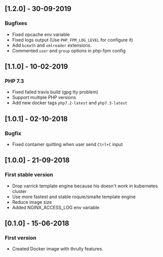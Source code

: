 ## [1.2.0] - 30-09-2019
### Bugfixes
- Fixed opcache env variable
- Fixed logs output (Use `PHP_FPM_LOG_LEVEL` for configure it)
- Add `bcmath` and `xmlreader` extensions.
- Commented `user` and `group` options in php-fpm config

## [1.1.0] - 10-02-2019
### PHP 7.3
- Fixed failed travis build (gpg tty problem)
- Support multiple PHP versions
- Add new docker tags `php7.2-latest` and `php7.3-latest`

## [1.0.1] - 02-10-2018
### Bugfix
- Fixed container quitting when user send `Ctrl+C` input

## [1.0.0] - 21-09-2018
### First stable version
- Drop varrick template engine because his doesn't work in kubernetes cluster
- Use more fastest and stable roquie/smalte template engine
- Reduce image size
- Added NGINX_ACCESS_LOG env variable

## [0.1.0] - 15-06-2018
### First version
- Created Docker image with thrully features.
